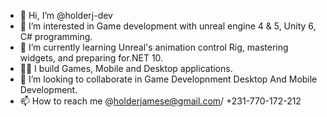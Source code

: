 - 👋 Hi, I’m @holderj-dev
- 👀 I’m interested in Game development with unreal engine 4 & 5, Unity 6, C# programming.
- 🌱 I’m currently learning Unreal's animation control Rig, mastering widgets, and preparing for.NET 10.
- 👨‍💻 I build Games, Mobile and Desktop applications.
- 💞️ I’m looking to collaborate in Game Developnment Desktop And Mobile Development. 
- 📫 How to reach me @holderjamese@gmail.com/ +231-770-172-212

<!---
holderj-dev/holderj-dev is a ✨ special ✨ repository because its `README.md` (this file) appears on your GitHub profile.
You can click the Preview link to take a look at your changes.
--->
